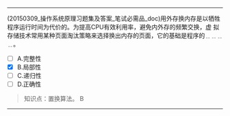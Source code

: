 ---
(20150309_操作系统原理习题集及答案_笔试必需品_doc)用外存换内存是以牺牲程序运行时间为代价的。为提高CPU有效利用率，避免内外存的频繁交换，虚
拟存储技术常用某种页面淘汰策略来选择换出内存的页面，它的基础是程序的﹎﹎﹎﹎。
- [ ] A.完整性 
- [x] B.局部性 
- [ ] C.递归性 
- [ ] D.正确性

> 知识点：置换算法。
> B

---